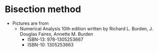 
# Bisection method
- Pictures are from 
  - Numerical Analysis 10th edition written by Richard L. Burden, J. Douglas Faires, Annette M. Burden
    - ISBN-13: 978-1305253667
    - ISBN-10: 1305253663
